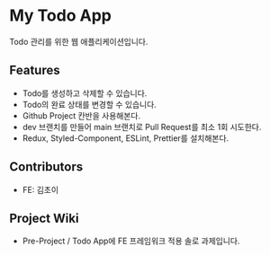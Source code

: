 # My Todo App

Todo 관리를 위한 웹 애플리케이션입니다.

## Features

- Todo를 생성하고 삭제할 수 있습니다.
- Todo의 완료 상태를 변경할 수 있습니다.
- Github Project 칸반을 사용해본다.
- dev 브랜치를 만들어 main 브랜치로 Pull Request를 최소 1회 시도한다.
- Redux, Styled-Component, ESLint, Prettier를 설치해본다.

## Contributors

- FE: 김초이

## Project Wiki

- Pre-Project / Todo App에 FE 프레임워크 적용 솔로 과제입니다.
